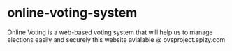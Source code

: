 # online-voting-system
Online Voting is a web-based voting system that will help us to manage  elections easily and securely
this website avialable @ ovsproject.epizy.com
